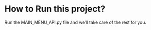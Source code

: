 <h1>How to Run this project?</h1>
Run the MAIN_MENU_API.py file and we'll take care of the rest for you.








<!-- 




So how to think about this project?

I can create it in a gui that will display everything
when the gui starts:
1. a popup will show a welcome msg, with buttons next or cancel
2. next is two options, sign up / login
3.1 sign up: will ask for first name, last name, email, password, confirm password, mobile(validated)

3.2 sign in: will sign in by checking the database for created users
4. after sign in or sign up, it will show the inner main menu
5. the main menu will have 3 options: dashboard, profile, logout -->